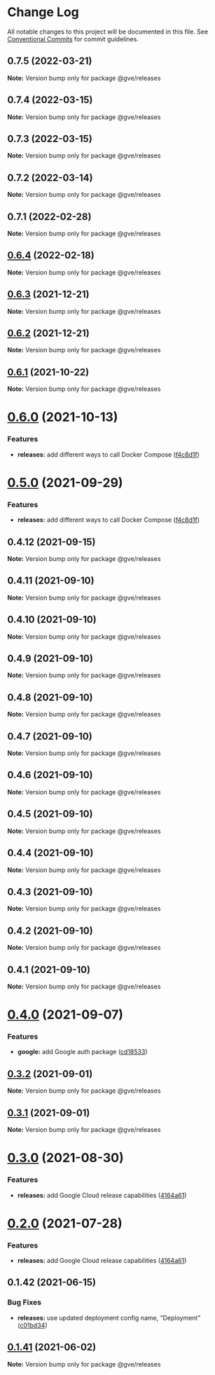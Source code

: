 # Change Log

All notable changes to this project will be documented in this file.
See [Conventional Commits](https://conventionalcommits.org) for commit guidelines.

## 0.7.5 (2022-03-21)

**Note:** Version bump only for package @gve/releases





## 0.7.4 (2022-03-15)

**Note:** Version bump only for package @gve/releases





## 0.7.3 (2022-03-15)

**Note:** Version bump only for package @gve/releases





## 0.7.2 (2022-03-14)

**Note:** Version bump only for package @gve/releases





## 0.7.1 (2022-02-28)

**Note:** Version bump only for package @gve/releases





## [0.6.4](https://github.com/CiscoDevNet/essentials/compare/@gve/releases@0.6.3...@gve/releases@0.6.4) (2022-02-18)

**Note:** Version bump only for package @gve/releases





## [0.6.3](https://github.com/CiscoDevNet/essentials/compare/@gve/releases@0.6.2...@gve/releases@0.6.3) (2021-12-21)

**Note:** Version bump only for package @gve/releases





## [0.6.2](https://github.com/CiscoDevNet/essentials/compare/@gve/releases@0.6.0...@gve/releases@0.6.2) (2021-12-21)

**Note:** Version bump only for package @gve/releases





## [0.6.1](https://github.com/mattnorris/essentials/compare/@gve/releases@0.6.0...@gve/releases@0.6.1) (2021-10-22)

**Note:** Version bump only for package @gve/releases





# [0.6.0](https://github.com/mattnorris/essentials/compare/@gve/releases@0.4.12...@gve/releases@0.6.0) (2021-10-13)


### Features

* **releases:** add different ways to call Docker Compose ([f4c8d1f](https://github.com/mattnorris/essentials/commit/f4c8d1fb6d199ce673253b3909fcba5097401828))





# [0.5.0](https://github.com/mattnorris/essentials/compare/@gve/releases@0.4.12...@gve/releases@0.5.0) (2021-09-29)


### Features

* **releases:** add different ways to call Docker Compose ([f4c8d1f](https://github.com/mattnorris/essentials/commit/f4c8d1fb6d199ce673253b3909fcba5097401828))





## 0.4.12 (2021-09-15)

**Note:** Version bump only for package @gve/releases





## 0.4.11 (2021-09-10)

**Note:** Version bump only for package @gve/releases





## 0.4.10 (2021-09-10)

**Note:** Version bump only for package @gve/releases





## 0.4.9 (2021-09-10)

**Note:** Version bump only for package @gve/releases





## 0.4.8 (2021-09-10)

**Note:** Version bump only for package @gve/releases





## 0.4.7 (2021-09-10)

**Note:** Version bump only for package @gve/releases





## 0.4.6 (2021-09-10)

**Note:** Version bump only for package @gve/releases





## 0.4.5 (2021-09-10)

**Note:** Version bump only for package @gve/releases





## 0.4.4 (2021-09-10)

**Note:** Version bump only for package @gve/releases





## 0.4.3 (2021-09-10)

**Note:** Version bump only for package @gve/releases





## 0.4.2 (2021-09-10)

**Note:** Version bump only for package @gve/releases





## 0.4.1 (2021-09-10)

**Note:** Version bump only for package @gve/releases





# [0.4.0](https://github.com/mattnorris/essentials/compare/@gve/releases@0.3.2...@gve/releases@0.4.0) (2021-09-07)


### Features

* **google:** add Google auth package ([cd18533](https://github.com/mattnorris/essentials/commit/cd185337daa5f2651d5d8e21eebad673de5c7f5d))





## [0.3.2](https://github.com/mattnorris/essentials/compare/@gve/releases@0.3.0...@gve/releases@0.3.2) (2021-09-01)

**Note:** Version bump only for package @gve/releases





## [0.3.1](https://github.com/mattnorris/essentials/compare/@gve/releases@0.3.0...@gve/releases@0.3.1) (2021-09-01)

**Note:** Version bump only for package @gve/releases





# [0.3.0](https://github.com/mattnorris/essentials/compare/@gve/releases@0.1.42...@gve/releases@0.3.0) (2021-08-30)


### Features

* **releases:** add Google Cloud release capabilities ([4164a61](https://github.com/mattnorris/essentials/commit/4164a61763b3ffee570136b22364c2ee28d4ef35))





# [0.2.0](https://github.com/mattnorris/essentials/compare/@gve/releases@0.1.42...@gve/releases@0.2.0) (2021-07-28)


### Features

* **releases:** add Google Cloud release capabilities ([4164a61](https://github.com/mattnorris/essentials/commit/4164a61763b3ffee570136b22364c2ee28d4ef35))





## 0.1.42 (2021-06-15)


### Bug Fixes

* **releases:** use updated deployment config name, "Deployment" ([c01bd34](https://github.com/mattnorris/essentials/commit/c01bd34be81758247f2dc33eec0e5fae18b17749))





## [0.1.41](https://www-github.cisco.com/matnorri/essentials/compare/@gve/releases@0.1.40...@gve/releases@0.1.41) (2021-06-02)

**Note:** Version bump only for package @gve/releases
